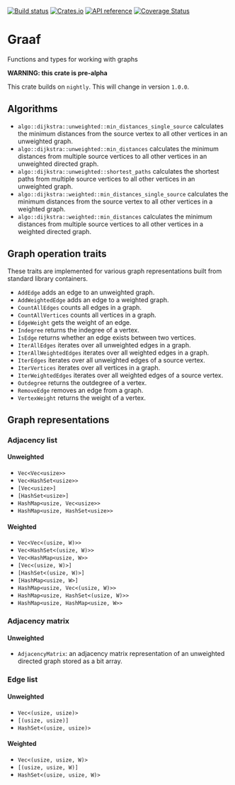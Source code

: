 [![Build status](https://github.com/bsdrks/graaf/actions/workflows/rust.yml/badge.svg)](https://github.com/bsdrks/graaf/actions)
[![Crates.io](https://img.shields.io/crates/v/graaf.svg)](https://crates.io/crates/graaf)
[![API reference](https://docs.rs/graaf/badge.svg)](https://docs.rs/graaf)
[![Coverage Status](https://coveralls.io/repos/github/bsdrks/graaf/badge.svg?branch=integrate-coveralls)](https://coveralls.io/github/bsdrks/graaf?branch=integrate-coveralls)

# Graaf

Functions and types for working with graphs

**WARNING: this crate is pre-alpha**

This crate builds on `nightly`. This will change in version `1.0.0`.

## Algorithms

- `algo::dijkstra::unweighted::min_distances_single_source` calculates the minimum distances from the source vertex to all other vertices in an unweighted graph.
- `algo::dijkstra::unweighted::min_distances` calculates the minimum distances from multiple source vertices to all other vertices in an unweighted directed graph.
- `algo::dijkstra::unweighted::shortest_paths` calculates the shortest paths from multiple source vertices to all other vertices in an unweighted graph.
- `algo::dijkstra::weighted::min_distances_single_source` calculates the minimum distances from the source vertex to all other vertices in a weighted graph.
- `algo::dijkstra::weighted::min_distances` calculates the minimum distances from multiple source vertices to all other vertices in a weighted directed graph.

## Graph operation traits

These traits are implemented for various graph representations built from standard library containers.

- `AddEdge` adds an edge to an unweighted graph.
- `AddWeightedEdge` adds an edge to a weighted graph.
- `CountAllEdges` counts all edges in a graph.
- `CountAllVertices` counts all vertices in a graph.
- `EdgeWeight` gets the weight of an edge.
- `Indegree` returns the indegree of a vertex.
- `IsEdge` returns whether an edge exists between two vertices.
- `IterAllEdges` iterates over all unweighted edges in a graph.
- `IterAllWeightedEdges` iterates over all weighted edges in a graph.
- `IterEdges` iterates over all unweighted edges of a source vertex.
- `IterVertices` iterates over all vertices in a graph.
- `IterWeightedEdges` iterates over all weighted edges of a source vertex.
- `Outdegree` returns the outdegree of a vertex.
- `RemoveEdge` removes an edge from a graph.
- `VertexWeight` returns the weight of a vertex.

## Graph representations

### Adjacency list

#### Unweighted

- `Vec<Vec<usize>>`
- `Vec<HashSet<usize>>`
- `[Vec<usize>]`
- `[HashSet<usize>]`
- `HashMap<usize, Vec<usize>>`
- `HashMap<usize, HashSet<usize>>`

#### Weighted

- `Vec<Vec<(usize, W)>>`
- `Vec<HashSet<(usize, W)>>`
- `Vec<HashMap<usize, W>>`
- `[Vec<(usize, W)>]`
- `[HashSet<(usize, W)>]`
- `[HashMap<usize, W>]`
- `HashMap<usize, Vec<(usize, W)>>`
- `HashMap<usize, HashSet<(usize, W)>>`
- `HashMap<usize, HashMap<usize, W>>`

### Adjacency matrix

#### Unweighted

- `AdjacencyMatrix`: an adjacency matrix representation of an unweighted directed graph stored as a bit array.

### Edge list

#### Unweighted

- `Vec<(usize, usize)>`
- `[(usize, usize)]`
- `HashSet<(usize, usize)>`

#### Weighted

- `Vec<(usize, usize, W)>`
- `[(usize, usize, W)]`
- `HashSet<(usize, usize, W)>`
